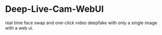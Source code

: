 # Deep-Live-Cam-WebUI
real time face swap and one-click video deepfake with only a single image with a web ui.
